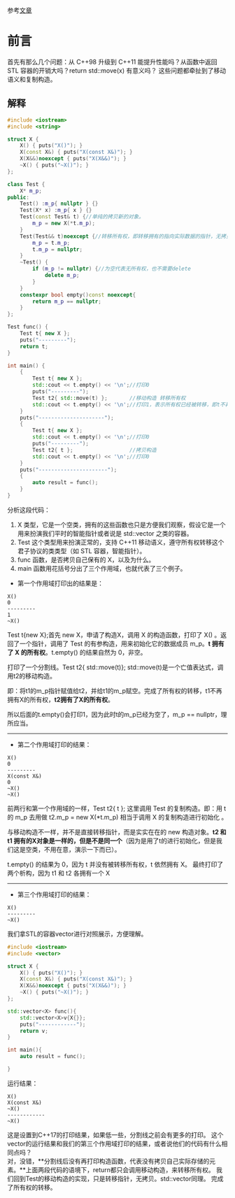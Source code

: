 参考[文章](https://zhuanlan.zhihu.com/p/658035687)

# 前言
首先有那么几个问题：从 C++98 升级到 C++11 能提升性能吗？从函数中返回 STL 容器的开销大吗？return std::move(x) 有意义吗？
这些问题都牵扯到了移动语义和复制构造。

## 解释
```cpp
#include <iostream>
#include <string>

struct X {
    X() { puts("X()"); }
    X(const X&) { puts("X(const X&)"); }
    X(X&&)noexcept { puts("X(X&&)"); }
    ~X() { puts("~X()"); }
};

class Test {
    X* m_p;
public:
    Test() :m_p{ nullptr } {}
    Test(X* x) :m_p{ x } {}
    Test(const Test& t) {//单纯的拷贝新的对象。
        m_p = new X(*t.m_p);
    }
    Test(Test&& t)noexcept {//转移所有权，即转移拥有的指向实际数据的指针，无拷贝
        m_p = t.m_p;
        t.m_p = nullptr;
    }
    ~Test() {
        if (m_p != nullptr) {//为空代表无所有权，也不需要delete
            delete m_p;
        }
    }
    constexpr bool empty()const noexcept{
        return m_p == nullptr;
    }
};

Test func() {
    Test t{ new X };
    puts("---------");
    return t;
}

int main() {
    {
        Test t{ new X };
        std::cout << t.empty() << '\n';//打印0
        puts("---------");
        Test t2{ std::move(t) };       //移动构造 转移所有权
        std::cout << t.empty() << '\n';//打印1，表示所有权已经被转移，即t不再拥有指向实际数据X的指针
    }
    puts("---------------------");
    {
        Test t{ new X };
        std::cout << t.empty() << '\n';//打印0
        puts("---------");
        Test t2{ t };                  //拷贝构造
        std::cout << t.empty() << '\n';//打印0
    }
    puts("----------------------");
    {
        auto result = func();
    }
}
```
分析这段代码：
1. X 类型，它是一个空类，拥有的这些函数也只是方便我们观察，假设它是一个用来扮演我们平时的智能指针或者说是 std::vector 之类的容器。
2. Test 这个类型用来扮演正常的，支持 C++11 移动语义，遵守所有权转移这个君子协议的类类型（如 STL 容器，智能指针）。
3. func 函数，是否拷贝自己保有的 X，以及为什么。
4. main 函数用花括号分出了三个作用域，也就代表了三个例子。

- 第一个作用域打印出的结果是：
```
X()
0
---------
1
~X()
```
Test t{new X};首先 new X，申请了构造X，调用 X 的构造函数，打印了 X() 。返回了一个指针，调用了 Test 的有参构造，用来初始化它的数据成员 m_p。**t 拥有了 X 的所有权**。t.empty() 的结果自然为 0，非空。

打印了一个分割线。Test t2{ std::move(t)}; std::move(t)是一个亡值表达式，调用t2的移动构造。

即：将t1的m_p指针赋值给t2，并给t1的m_p赋空。完成了所有权的转移，t1不再拥有X的所有权，**t2拥有了X的所有权**。

所以后面的t.empty()会打印1，因为此时t的m_p已经为空了，m_p == nullptr，理所应当。

---
- 第二个作用域打印的结果：
```
X()
0
---------
X(const X&)
0
~X()
~X()
```
前两行和第一个作用域的一样，Test t2{ t }; 这里调用 Test 的复制构造。即：用 t 的 m_p 去用做 t2.m_p = new X(*t.m_p) 相当于调用 X 的复制构造进行初始化 。

与移动构造不一样，并不是直接转移指针，而是实实在在的 new 构造对象。**t2 和 t1 拥有的X对象是一样的，但是不是同一个**（因为是用了t的进行初始化，但是我们这是空类，不用在意，演示一下而已）。

t.empty() 的结果为 0，因为 t 并没有被转移所有权，t 依然拥有 X。 最终打印了两个析构，因为 t1 和 t2 各拥有一个 X 

---
- 第三个作用域打印的结果：
```
X()
---------
~X()
```
我们拿STL的容器vector进行对照展示，方便理解。
```cpp
#include <iostream>
#include <vector>

struct X {
    X() { puts("X()"); }
    X(const X&) { puts("X(const X&)"); }
    X(X&&)noexcept { puts("X(X&&)"); }
    ~X() { puts("~X()"); }
};

std::vector<X> func(){
    std::vector<X>v{X{}};
    puts("------------");
    return v;
}

int main(){
    auto result = func();

}
```
运行结果：
```
X()
X(const X&)
~X()
------------
~X()
```
这是设置到C++17的打印结果，如果低一些，分割线之前会有更多的打印。
这个vector的运行结果和我们的第三个作用域打印的结果，或者说他们的代码有什么相同点吗？  
对，没错，**分割线后没有再打印构造函数，代表没有拷贝自己实际存储的元素。**上面两段代码的语境下，return都只会调用移动构造，来转移所有权。
我们回到Test的移动构造的实现，只是转移指针，无拷贝。std::vector同理。 完成了所有权的转移。
